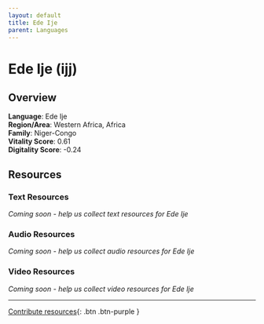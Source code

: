 ```yaml
---
layout: default
title: Ede Ije
parent: Languages
---
```


# Ede Ije (ijj)

## Overview

**Language**: Ede Ije  
**Region/Area**: Western Africa, Africa  
**Family**: Niger-Congo  
**Vitality Score**: 0.61  
**Digitality Score**: -0.24  

## Resources

### Text Resources
*Coming soon - help us collect text resources for Ede Ije*

### Audio Resources
*Coming soon - help us collect audio resources for Ede Ije*

### Video Resources
*Coming soon - help us collect video resources for Ede Ije*

---

[Contribute resources](https://fairtrain.github.io/){: .btn .btn-purple }
